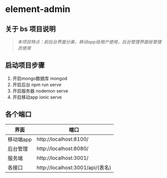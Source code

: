 # element-admin

## 关于 bs 项目说明
> *本项目特点：前后台界面分离，移动app给用户使用，后台管理界面给管理员使用*

## 启动项目步骤
1.  开启mongo数据库
    mongod
2.  开启后台
    npm run serve
3.  开启服务器
    nodemon serve
4.  开启移动app
    ionic serve
  
## 各个端口

| 界面 | 端口 |
| ------ | ------ |
| 移动端app | http://localhost:8100/ |
| 后台管理 | http://localhost:8080/ | 
| 服务端 | http://localhost:3001/ | 
| 各接口 | http://localhost:3001/api/(表名) | 